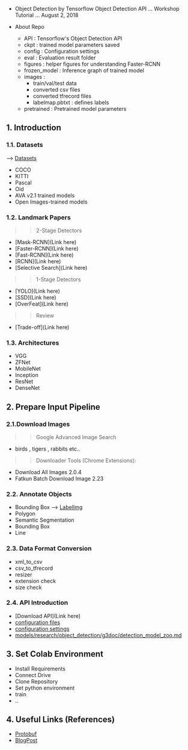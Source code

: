  
- Object Detection by Tensorflow Object Detection API 
... Workshop Tutorial
... August 2, 2018


- About Repo
   * API     : Tensorflow's Object Detection API
   * ckpt    : trained model parameters saved
   * config  : Configuration settings
   * eval    : Evaluation result folder
   * figures : helper figures for understanding Faster-RCNN
   * frozen_model : Inference graph of trained model
   * images : 
      * train/val/test data
      * converted csv files
      * converted tfrecord files
      * labelmap.pbtxt : defines labels
   * pretrained   : Pretrained model parameters 
   
 
## 1. Introduction

### 1.1. Datasets
--> [Datasets](https://www.analyticsvidhya.com/blog/2018/03/comprehensive-collection-deep-learning-datasets/)
- COCO
- KITTI
- Pascal
- Oid
- AVA v2.1 trained models
- Open Images-trained models

### 1.2. Landmark Papers

>> 2-Stage Detectors
 - [Mask-RCNN](Link here)
 - [Faster-RCNN](Link here)
 - [Fast-RCNN](Link here)
 - [RCNN](Link here)
 - [Selective Search](Link here)
 
>> 1-Stage Detectors
 - [YOLO](Link here)
 - [SSD](Link here)
 - [OverFeat](Link here)

>> Review
 - [Trade-off](Link here)


### 1.3. Architectures

- VGG
- ZFNet
- MobileNet
- Inception
- ResNet
- DenseNet



## 2. Prepare Input Pipeline

### 2.1.Download Images

>> Google Advanced Image Search
 - birds , tigers , rabbits etc..
 
>> Downloader Tools (Chrome Extensions):
 - Download All Images 2.0.4
 - Fatkun Batch Download Image 2.23


### 2.2. Annotate Objects

- Bounding Box
--> [LabelImg](https://github.com/tzutalin/labelImg)
- Polygon
- Semantic Segmentation
- Bounding Box
- Line

### 2.3. Data Format Conversion

- xml_to_csv
- csv_to_tfrecord
- resizer
- extension check
- size check

### 2.4. API Introduction

 - [Download API](Link here)
 - [configuration files](https://github.com/tensorflow/models/tree/master/research/object_detection/samples/configs)
 - [configuration settings](https://github.com/tensorflow/models/blob/master/research/object_detection/g3doc/configuring_jobs.md)
 - [models/research/object_detection/g3doc/detection_model_zoo.md](https://github.com/tensorflow/models/blob/master/research/object_detection/g3doc/detection_model_zoo.md)

## 3. Set Colab Environment

 - Install Requirements
 - Connect Drive
 - Clone Repository
 - Set python environment
 - train
 - ..


## 4. Useful Links (References)
- [Protobuf](https://towardsdatascience.com/3-steps-to-update-parameters-of-faster-r-cnn-ssd-models-in-tensorflow-object-detection-api-7eddb11273ed)
- [BlogPost](https://blog.playment.io/comparing-image-annotation-types/)

